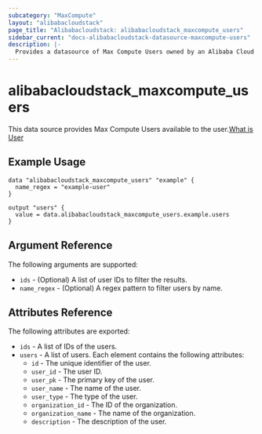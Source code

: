 ```yaml
---
subcategory: "MaxCompute"
layout: "alibabacloudstack"
page_title: "Alibabacloudstack: alibabacloudstack_maxcompute_users"
sidebar_current: "docs-alibabacloudstack-datasource-maxcompute-users"
description: |-
  Provides a datasource of Max Compute Users owned by an Alibaba Cloud account.
---
```


# alibabacloudstack_maxcompute_users

This data source provides Max Compute Users available to the user.[What is User](https://www.alibabacloud.com/help/en/maxcompute/latest/users)

## Example Usage

```hcl
data "alibabacloudstack_maxcompute_users" "example" {
  name_regex = "example-user"
}

output "users" {
  value = data.alibabacloudstack_maxcompute_users.example.users
}
```

## Argument Reference
The following arguments are supported:

* `ids` - (Optional) A list of user IDs to filter the results.
* `name_regex` - (Optional) A regex pattern to filter users by name.


## Attributes Reference
The following attributes are exported:

* `ids` - A list of IDs of the users.
* `users` - A list of users. Each element contains the following attributes:
    * `id` - The unique identifier of the user.
    * `user_id` - The user ID.
    * `user_pk` - The primary key of the user.
    * `user_name` - The name of the user.
    * `user_type` - The type of the user.
    * `organization_id` - The ID of the organization.
    * `organization_name` - The name of the organization.
    * `description` - The description of the user.
